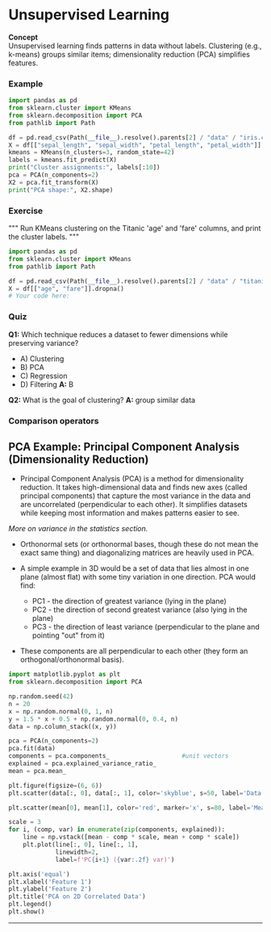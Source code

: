 # Unsupervised Learning

**Concept**  
Unsupervised learning finds patterns in data without labels. Clustering (e.g., k-means) groups similar items; dimensionality reduction (PCA) simplifies features.

### Example
```python
import pandas as pd
from sklearn.cluster import KMeans
from sklearn.decomposition import PCA
from pathlib import Path

df = pd.read_csv(Path(__file__).resolve().parents[2] / "data" / "iris.csv")
X = df[["sepal_length", "sepal_width", "petal_length", "petal_width"]]
kmeans = KMeans(n_clusters=3, random_state=42)
labels = kmeans.fit_predict(X)
print("Cluster assignments:", labels[:10])
pca = PCA(n_components=2)
X2 = pca.fit_transform(X)
print("PCA shape:", X2.shape)
```

### Exercise
"""
Run KMeans clustering on the Titanic 'age' and 'fare' columns, and print the cluster labels.
"""
```python
import pandas as pd
from sklearn.cluster import KMeans
from pathlib import Path

df = pd.read_csv(Path(__file__).resolve().parents[2] / "data" / "titanic.csv")
X = df[["age", "fare"]].dropna()
# Your code here:
```

### Quiz
**Q1:** Which technique reduces a dataset to fewer dimensions while preserving variance?
- A) Clustering
- B) PCA
- C) Regression
- D) Filtering
**A:** B

**Q2:** What is the goal of clustering?
**A:** group similar data


### Comparison operators

## PCA Example: Principal Component Analysis (Dimensionality Reduction)
- Principal Component Analysis (PCA) is a method for dimensionality reduction. It takes high-dimensional data and finds new axes (called principal components) that capture the most variance in the data and are uncorrelated (perpendicular to each other). It simplifies datasets while keeping most information and makes patterns easier to see.  

*More on variance in the statistics section.*

- Orthonormal sets (or orthonormal bases, though these do not mean the exact same thing) and diagonalizing matrices are heavily used in PCA.

- A simple example in 3D would be a set of data that lies almost in one plane (almost flat) with some tiny variation in one direction. PCA would find:  
  - PC1 - the direction of greatest variance (lying in the plane)
  - PC2 - the direction of second greatest variance (also lying in the plane)
  - PC3 - the direction of least variance (perpendicular to the plane and pointing "out" from it)  
- These components are all perpendicular to each other (they form an orthogonal/orthonormal basis).

```python
import matplotlib.pyplot as plt
from sklearn.decomposition import PCA

np.random.seed(42)
n = 20
x = np.random.normal(0, 1, n)
y = 1.5 * x + 0.5 + np.random.normal(0, 0.4, n)
data = np.column_stack((x, y))

pca = PCA(n_components=2)
pca.fit(data)
components = pca.components_                    #unit vectors
explained = pca.explained_variance_ratio_
mean = pca.mean_

plt.figure(figsize=(6, 6))
plt.scatter(data[:, 0], data[:, 1], color='skyblue', s=50, label='Data points')

plt.scatter(mean[0], mean[1], color='red', marker='x', s=80, label='Mean')

scale = 3
for i, (comp, var) in enumerate(zip(components, explained)):
    line = np.vstack([mean - comp * scale, mean + comp * scale])
    plt.plot(line[:, 0], line[:, 1],
             linewidth=2,
             label=f'PC{i+1} ({var:.2f} var)')

plt.axis('equal')
plt.xlabel('Feature 1')
plt.ylabel('Feature 2')
plt.title('PCA on 2D Correlated Data')
plt.legend()
plt.show()
```

---